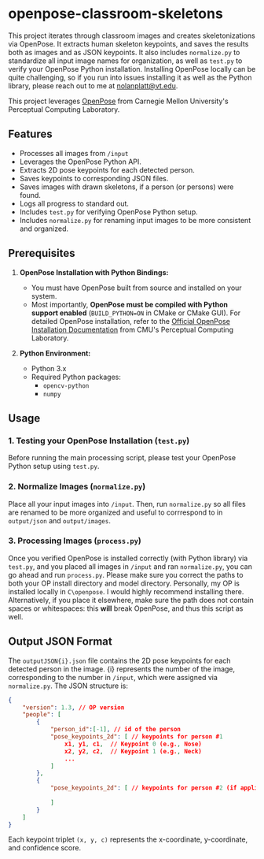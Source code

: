 # openpose-classroom-skeletons

This project iterates through classroom images and creates skeletonizations via OpenPose. It extracts human skeleton keypoints, and saves the results both as images and as JSON keypoints. It also includes `normalize.py` to standardize all input image names for organization, as well as `test.py` to verify your OpenPose Python installation. Installing OpenPose locally can be quite challenging, so if you run into issues installing it as well as the Python library, please reach out to me at <nolanplatt@vt.edu>. 

This project leverages [OpenPose](https://github.com/CMU-Perceptual-Computing-Lab/openpose) from Carnegie Mellon University's Perceptual Computing Laboratory.

## Features

-   Processes all images from `/input`
-   Leverages the OpenPose Python API.
-   Extracts 2D pose keypoints for each detected person.
-   Saves keypoints to corresponding JSON files.
-   Saves images with drawn skeletons, if a person (or persons) were found.
-   Logs all progress to standard out.
-   Includes `test.py` for verifying OpenPose Python setup.
-   Includes `normalize.py` for renaming input images to be more consistent and organized.


## Prerequisites

1.  **OpenPose Installation with Python Bindings:**
    *   You must have OpenPose built from source and installed on your system.
    *   Most importantly, **OpenPose must be compiled with Python support enabled** (`BUILD_PYTHON=ON` in CMake or CMake GUI).
   For detailed OpenPose installation, refer to the [Official OpenPose Installation Documentation](https://cmu-perceptual-computing-lab.github.io/openpose/web/html/doc/md_doc_installation_0_index.html) from CMU's Perceptual Computing Laboratory.

2.  **Python Environment:**
    *   Python 3.x
    *   Required Python packages:
        *   `opencv-python`
        *   `numpy`


## Usage

### 1. Testing your OpenPose Installation (`test.py`)

Before running the main processing script, please test your OpenPose Python setup using `test.py`.


### 2. Normalize Images (`normalize.py`)
Place all your input images into `/input`. Then, run `normalize.py` so all files are renamed to be more organized and useful to corrrespond to in `output/json` and `output/images`.

### 3. Processing Images (`process.py`)
Once you verified OpenPose is installed correctly (with Python library) via `test.py`, and you placed all images in `/input` and ran `normalize.py`, you can go ahead and run `process.py`. Please make sure you correct the paths to both your OP install directory and model directory. Personally, my OP is installed locally in `C\openpose`. I would highly recommend installing there. Alternatively, if you place it elsewhere, make sure the path does not contain spaces or whitespaces: this **will** break OpenPose, and thus this script as well.


## Output JSON Format

The `outputJSON{i}.json` file contains the 2D pose keypoints for each detected person in the image. 
{i} represents the number of the image, corresponding to the number in `/input`, which were assigned via `normalize.py`.
The JSON structure is:

```json
{
    "version": 1.3, // OP version
    "people": [
        {
            "person_id":[-1], // id of the person
            "pose_keypoints_2d": [ // keypoints for person #1
                x1, y1, c1,  // Keypoint 0 (e.g., Nose)
                x2, y2, c2,  // Keypoint 1 (e.g., Neck)
                ...
            ]
        },
        {
            "pose_keypoints_2d": [ // keypoints for person #2 (if applicable)
                
            ]
        }
    ]
}
```
Each keypoint triplet `(x, y, c)` represents the x-coordinate, y-coordinate, and confidence score.
